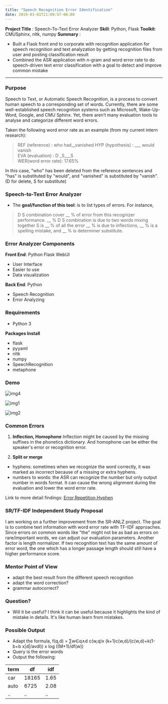 ```yaml
---
title: "Speech Recognition Error Identification"
date: 2019-03-01T21:09:57-06:00
---
```

**Project Title** : Speech-To-Text Error Analyzer 
**Skill**: Python, Flask
**Toolkit**: CMUSphinx, nltk, numpy
**Summary** :

- Built a Flask front end to corporate with recognition application for speech recognition and text analyzation by
getting recognition files from user and posting classification result
- Combined the ASR application with n-gram and word error rate to do speech-driven text error classification with a goal to detect and improve common mistake
<!--more--> 
---
### Purpose 

Speech to Text, or Automatic Speech Recognition, is a process to convert human speech to a corresponding set of words. Currently, there are some well-established speech recognition systems such as Microsoft, Wake-Up-Word, Google, and CMU Sphinx. 
Yet, there aren’t many evaluation tools to analyse and categorize different word errors. 

Taken the following word error rate as an example (from my current intern research):

> REF (reference) :  who had__vanished 
HYP (hypothesis) :    ___ would vanish   
EVA (evaluation) :    D   _S___S                             
WER(word error rate): 17.65%

In this case, "who" has been deleted from the reference sentences and "has" is substituted by "would", and "vanished" is substituted by "vanish". (D for delete, S for substitute) 

### Speech-to-Text Error Analyzer
- The **goal/function of this tool**: is to list types of errors. For instance, 
> D S combination cover \_\_ % of error from this recognizer performance.
> \_\_ % D S combination is due to two words mixing together
> S is \_\_ % of all the error
> \_\_ % is due to inflections, \_\_  % is a spelling mistake, and \_\_ % is determiner substitute.

### Error Analyzer Components

**Front End**: Python Flask WebUI
- User Interface
- Easier to use
- Data visualization

**Back End**: Python
- Speech Recognition
- Error Analyzing

### Requirements
- Python 3

**Packages Install**
- flask
- pyyaml
- nltk
- numpy
- SpeechRecognition
- metaphone

### Demo

![img4](/gui.png)

![img1](/visual.png)

![img2](/subclasses-error.png)

### Common Errors
1. **Inflection, Homophone**
Inflection might be caused by the missing suffixes in the phonetics dictionary. 
And homophone can be either the speaker's error or recognition error.

2. **Split or merge**
- hyphens: sometimes when we recognize the word correctly, it was marked as incorrect because of a missing or extra hyphens.
- numbers to words: the ASR can recognize the number but only output number in words format. It can cause the wrong alignment during the evaluation and lower the word error rate. 

Link to more detail findings: [Error,Repetition,Hyphen](https://joyyyjen.github.io/notebook-web/posts/error-repetition-hyphen/)

### SR/TF-IDF Independent Study Proposal
I am working on a further improvement from the SR-ANLZ project. 
The goal is to combine text information with word error rate with TF-IDF approaches. Since errors on common words like "the" might not be as bad as errors on rare/important words, we can adjust our evaluation parameters.
Another factor is length normalizer. If two recognition text has the same amount of error word, the one which has a longer passage length should still have a higher performance score.

### Mentor Point of View
- adapt the best result from the different speech recognition
- adapt the word correction?
- grammar autocorrect?

### Question?
- Will it be useful?
I think it can be useful because it highlights the kind of mistake in details. It's like human learn from mistakes.

### Possible Output
- Adapt the formula, f(q,d) = &sum;w&in;q&and;d c(w,q)x (k+1)c(w,d)/(c(w,d)+k(1-b+b x|d|/avdl)) x log ((M+1)/df(w))
- Query is the error words 
- Output the following:

|term|df|idf|
|----|----|---|
|car|18165| 1.65|
|auto| 6725|2.08|
|..|..|..|

